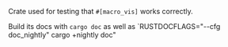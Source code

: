 Crate used for testing that `#[macro_vis]` works correctly.

Build its docs with `cargo doc` as well as `RUSTDOCFLAGS="--cfg doc_nightly" cargo +nightly doc"
